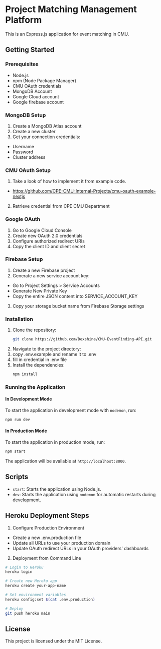 # Project Matching Management Platform

This is an Express.js application for event matching in CMU.

## Getting Started

### Prerequisites

- Node.js
- npm (Node Package Manager)
- CMU OAuth credentials
- MongoDB Account
- Google Cloud account
- Google firebase account

### MongoDB Setup

1. Create a MongoDB Atlas account
2. Create a new cluster
3. Get your connection credentials:

- Username
- Password
- Cluster address

### CMU OAuth Setup

1. Take a look of how to implement it from example code.

- https://github.com/CPE-CMU-Internal-Projects/cmu-oauth-example-nextjs

2. Retrieve credential from CPE CMU Department

### Google OAuth

1. Go to Google Cloud Console
2. Create new OAuth 2.0 credentials
3. Configure authorized redirect URIs
4. Copy the client ID and client secret

### Firebase Setup

1. Create a new Firebase project
2. Generate a new service account key:

- Go to Project Settings > Service Accounts
- Generate New Private Key
- Copy the entire JSON content into SERVICE_ACCOUNT_KEY

3. Copy your storage bucket name from Firebase Storage settings

### Installation

1. Clone the repository:
   ```sh
   git clone https://github.com/Dexshine/CMU-EventFinding-API.git
   ```
2. Navigate to the project directory:
3. copy .env.example and rename it to .env
4. fill in credential in .env file
5. Install the dependencies:
   ```sh
   npm install
   ```

### Running the Application

#### In Development Mode

To start the application in development mode with `nodemon`, run:

```sh
npm run dev
```

#### In Production Mode

To start the application in production mode, run:

```sh
npm start
```

The application will be available at `http://localhost:8000`.

## Scripts

- `start`: Starts the application using Node.js.
- `dev`: Starts the application using `nodemon` for automatic restarts during development.

## Heroku Deployment Steps

1. Configure Production Environment

- Create a new .env.production file
- Update all URLs to use your production domain
- Update OAuth redirect URLs in your OAuth providers' dashboards

2. Deployment from Command Line

```sh
# Login to Heroku
heroku login

# Create new Heroku app
heroku create your-app-name

# Set environment variables
heroku config:set $(cat .env.production)

# Deploy
git push heroku main
```

## License

This project is licensed under the MIT License.

